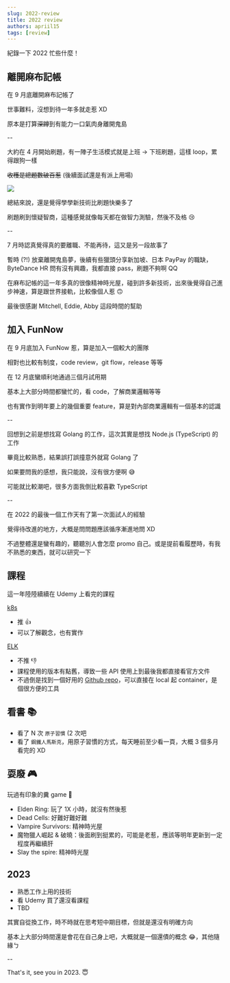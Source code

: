 ```yaml
---
slug: 2022-review
title: 2022 review
authors: apriil15
tags: [review]
---
```


紀錄一下 2022 忙些什麼！

<!--truncate-->

## 離開麻布記帳

在 9 月底離開麻布記帳了

世事難料，沒想到待一年多就走惹 XD

原本是打算~~深蹲~~到有能力一口氣肉身離開鬼島

--

大約在 4 月開始刷題，有一陣子生活模式就是上班 -> 下班刷題，這樣 loop，累得跟狗一樣

~~收穫是總題數破百惹~~ (後續面試還是有派上用場)

![](https://i.imgur.com/6pWNh5L.png)

總結來說，還是覺得學學新技術比刷題快樂多了

刷題刷到懷疑智商，這種感覺就像每天都在做智力測驗，然後不及格 😢

--

7 月時認真覺得真的要離職、不能再待，這又是另一段故事了

暫時 (?!) 放棄離開鬼島夢，後續有些獵頭分享新加坡、日本 PayPay 的職缺，ByteDance HR 問有沒有興趣，我都直接 pass，刷題不夠啊 QQ

在麻布記帳的這一年多真的很像精神時光屋，碰到許多新技術，出來後覺得自己進步神速，算是跟世界接軌，比較像個人惹 🙃

最後很感謝 Mitchell, Eddie, Abby 這段時間的幫助

## 加入 FunNow

在 9 月底加入 FunNow 惹，算是加入一個較大的團隊

相對也比較有制度，code review，git flow，release 等等

在 12 月底蠻順利地通過三個月試用期

基本上大部分時間都蠻忙的，看 code，了解商業邏輯等等

也有實作到明年要上的幾個重要 feature，算是對內部商業邏輯有一個基本的認識

--

回想到之前是想找寫 Golang 的工作，這次其實是想找 Node.js (TypeScript) 的工作

畢竟比較熟悉，結果誤打誤撞意外就寫 Golang 了

如果要問我的感想，我只能說，沒有很方便啊 😅

可能就比較潮吧，很多方面我倒比較喜歡 TypeScript

--

在 2022 的最後一個工作天有了第一次面試人的經驗

覺得待改進的地方，大概是問問題應該循序漸進地問 XD

不過整體還是蠻有趣的，聽聽別人會怎麼 promo 自己。或是提前看履歷時，有我不熟悉的東西，就可以研究一下

## 課程

這一年陸陸續續在 Udemy 上看完的課程

[k8s](https://www.udemy.com/course/docker-and-kubernetes-the-complete-guide/)

- 推 👍
- 可以了解觀念，也有實作

[ELK](https://www.udemy.com/course/complete-elasticsearch-masterclass-with-kibana-and-logstash/)

- 不推 👎
- 課程使用的版本有點舊，導致一些 API 使用上到最後我都直接看官方文件
- 不過倒是找到一個好用的 [Github repo](https://github.com/deviantony/docker-elk)，可以直接在 local 起 container，是個很方便的工具

## 看書 📚

- 看了 N 次 `原子習慣` (2 次吧
- 看了 `鋼鐵人馬斯克`，用原子習慣的方式，每天睡前至少看一頁，大概 3 個多月看完的 XD

## 耍廢 🎮

玩過有印象的糞 game 💩

- Elden Ring: 玩了 1X 小時，就沒有然後惹
- Dead Cells: 好難好難好難
- Vampire Survivors: 精神時光屋
- 魔物獵人崛起 & 破曉：後面刷到挺累的，可能是老惹，應該等明年更新到一定程度再繼續肝
- Slay the spire: 精神時光屋

## 2023

- 熟悉工作上用的技術
- 看 Udemy 買了還沒看課程
- TBD

其實自從換工作，時不時就在思考短中期目標，但就是還沒有明確方向

基本上大部分時間還是會花在自己身上吧，大概就是一個還債的概念 😂，其他隨緣ㄅ

--

That's it, see you in 2023. 😇
